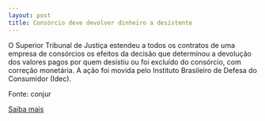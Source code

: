 ```yaml
---
layout: post
title: Consórcio deve devolver dinheiro a desistente
---
```

<p>O Superior Tribunal de Justiça estendeu a todos os contratos de uma empresa de consórcios os efeitos da decisão que determinou a devolução dos valores pagos por quem desistiu ou foi excluído do consórcio, com correção monetária. A ação foi movida pelo Instituto Brasileiro de Defesa do Consumidor (Idec).</p><p>Fonte: conjur</p><p><a href="http://www.conjur.com.br/2009-jun-18/consorcio-devolver-valor-pago-quem-desistiu-ou-foi-excluido" target="_blank">Saiba mais </a></p>
